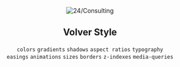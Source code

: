 <div align="center">
  
![24/Consulting](https://www.24consulting.it/favicon.svg)

## Volver Style

`colors` `gradients` `shadows` `aspect ratios` `typography`  
`easings` `animations` `sizes` `borders` `z-indexes` `media-queries`

</div>
